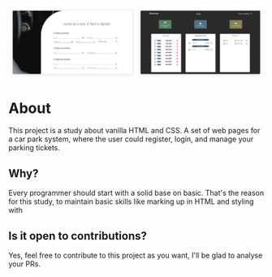 <div style="display: inline-flex;">  
    <img src="./assets/images/screenshot2.png" width="50%" height="50%" />
    <img src="./assets/images/screenshot1.png" width="50%" height="50%" />
</div>

# About

This project is a study about vanilla HTML and CSS.
A set of web pages for a car park system, where the user could register, login, and manage your parking tickets.

## Why?

Every programmer should start with a solid base on basic. That's the reason for this study, to maintain basic skills like marking up in HTML and styling with

## Is it open to contributions?

Yes, feel free to contribute to this project as you want, I'll be glad to analyse your PRs.
